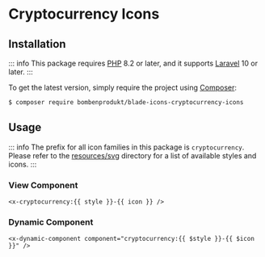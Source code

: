 # Cryptocurrency Icons

## Installation

::: info
This package requires [PHP](https://www.php.net/) 8.2 or later, and it supports [Laravel](https://laravel.com/) 10 or later.
:::

To get the latest version, simply require the project using [Composer](https://getcomposer.org/):

```bash
$ composer require bombenprodukt/blade-icons-cryptocurrency-icons
```

## Usage

::: info
The prefix for all icon families in this package is `cryptocurrency`. Please refer to the [resources/svg](https://github.com/faustbrian/blade-icons-cryptocurrency-icons/tree/main/resources/svg) directory for a list of available styles and icons.
:::

### View Component

```blade
<x-cryptocurrency:{{ style }}-{{ icon }} />
```

### Dynamic Component

```blade
<x-dynamic-component component="cryptocurrency:{{ $style }}-{{ $icon }}" />
```
